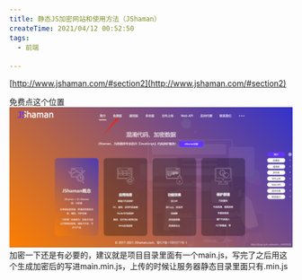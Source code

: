 ```yaml
---
title: 静态JS加密网站和使用方法（JShaman）
createTime: 2021/04/12 00:52:50
tags:
  - 前端

---
```


[http://www.jshaman.com/#section2](http://www.jshaman.com/#section2)

免费点这个位置![在这里插入图片描述](../images/31c6a6964558c0790d78ecc3b37582d1.png)
加密一下还是有必要的，建议就是项目目录里面有一个main.js，写完了之后用这个生成加密后的写进main.min.js，上传的时候让服务器静态目录里面只有.min.js
